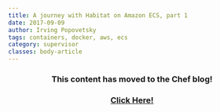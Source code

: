 ```yaml
---
title: A journey with Habitat on Amazon ECS, part 1
date: 2017-09-09
author: Irving Popovetsky
tags: containers, docker, aws, ecs
category: supervisor
classes: body-article
---
```


<h3><p style="text-align: center;">This content has moved to the Chef blog!</p></h3>
<h3><a href="https://blog.chef.io/2017/09/09/a-journey-with-habitat-on-amazon-ecs-part-1"><p style="text-align: center;">Click Here!</p></a></h3>